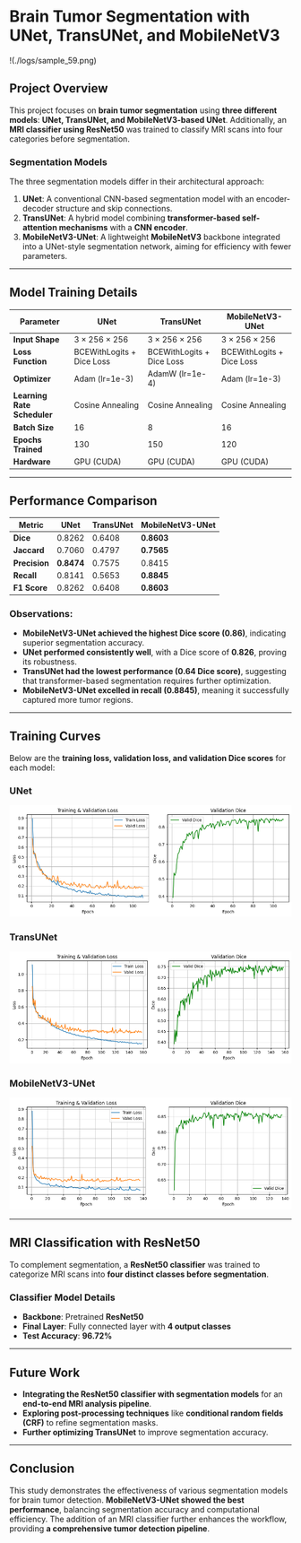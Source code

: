 # Brain Tumor Segmentation with UNet, TransUNet, and MobileNetV3
!(./logs/sample_59.png)

## **Project Overview**
This project focuses on **brain tumor segmentation** using **three different models**: **UNet, TransUNet, and MobileNetV3-based UNet**. Additionally, an **MRI classifier using ResNet50** was trained to classify MRI scans into four categories before segmentation.

### **Segmentation Models**
The three segmentation models differ in their architectural approach:

1. **UNet**: A conventional CNN-based segmentation model with an encoder-decoder structure and skip connections.
2. **TransUNet**: A hybrid model combining **transformer-based self-attention mechanisms** with a **CNN encoder**.
3. **MobileNetV3-UNet**: A lightweight **MobileNetV3** backbone integrated into a UNet-style segmentation network, aiming for efficiency with fewer parameters.

---
## **Model Training Details**

| **Parameter**  | **UNet** | **TransUNet** | **MobileNetV3-UNet** |
|---------------|---------|--------------|------------------|
| **Input Shape** | 3 × 256 × 256 | 3 × 256 × 256 | 3 × 256 × 256 |
| **Loss Function** | BCEWithLogits + Dice Loss | BCEWithLogits + Dice Loss | BCEWithLogits + Dice Loss |
| **Optimizer** | Adam (lr=1e-3) | AdamW (lr=1e-4) | Adam (lr=1e-3) |
| **Learning Rate Scheduler** | Cosine Annealing | Cosine Annealing | Cosine Annealing |
| **Batch Size** | 16 | 8 | 16 |
| **Epochs Trained** | 130 | 150 | 120 |
| **Hardware** | GPU (CUDA) | GPU (CUDA) | GPU (CUDA) |

---

## **Performance Comparison**

| **Metric**  | **UNet** | **TransUNet** | **MobileNetV3-UNet** |
|------------|---------|--------------|------------------|
| **Dice** | 0.8262 | 0.6408 | **0.8603** |
| **Jaccard** | 0.7060 | 0.4797 | **0.7565** |
| **Precision** | **0.8474** | 0.7575 | 0.8415 |
| **Recall** | 0.8141 | 0.5653 | **0.8845** |
| **F1 Score** | 0.8262 | 0.6408 | **0.8603** |

### **Observations:**
- **MobileNetV3-UNet achieved the highest Dice score (0.86)**, indicating superior segmentation accuracy.
- **UNet performed consistently well**, with a Dice score of **0.826**, proving its robustness.
- **TransUNet had the lowest performance (0.64 Dice score)**, suggesting that transformer-based segmentation requires further optimization.
- **MobileNetV3-UNet excelled in recall (0.8845)**, meaning it successfully captured more tumor regions.

---

## **Training Curves**
Below are the **training loss, validation loss, and validation Dice scores** for each model:

### **UNet**
![UNet Training Curves](./logs/loss_curves_unet_2.png)

### **TransUNet**
![TransUNet Training Curves](./logs/loss_curves_transunet_2.png)

### **MobileNetV3-UNet**
![MobileNetV3 Training Curves](./logs/loss_curves_mobilenetv3_1.png)

---

## **MRI Classification with ResNet50**
To complement segmentation, a **ResNet50 classifier** was trained to categorize MRI scans into **four distinct classes before segmentation**.

### **Classifier Model Details**
- **Backbone**: Pretrained **ResNet50**
- **Final Layer**: Fully connected layer with **4 output classes**
- **Test Accuracy**: **96.72%**

---

## **Future Work**
- **Integrating the ResNet50 classifier with segmentation models** for an **end-to-end MRI analysis pipeline**.
- **Exploring post-processing techniques** like **conditional random fields (CRF)** to refine segmentation masks.
- **Further optimizing TransUNet** to improve segmentation accuracy.

---

## **Conclusion**
This study demonstrates the effectiveness of various segmentation models for brain tumor detection. **MobileNetV3-UNet showed the best performance**, balancing segmentation accuracy and computational efficiency. The addition of an MRI classifier further enhances the workflow, providing **a comprehensive tumor detection pipeline**.

